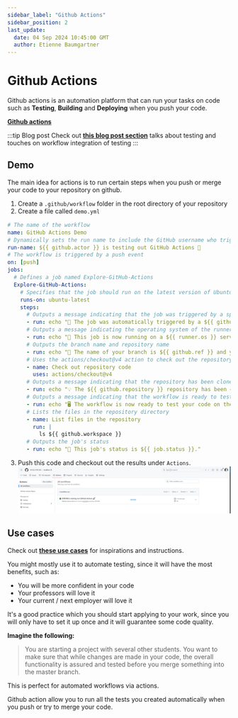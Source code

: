 ```yaml
---
sidebar_label: "Github Actions"
sidebar_position: 2
last_update:
  date: 04 Sep 2024 10:45:00 GMT
  author: Etienne Baumgartner
---
```


# Github Actions

Github actions is an automation platform that can run your tasks on code such as **Testing**, **Building** and **Deploying** when you push your code.

**[Github actions](https://github.com/features/actions)**

<!-- truncate -->

:::tip Blog post
Check out **[this blog post section](\tech-blog\testing-is-important#github-actions-integration)** talks about testing and touches on workflow integration of testing
:::

## Demo

The main idea for actions is to run certain steps when you push or merge your code to your repository on github.

1. Create a `.github/workflow` folder in the root directory of your repository
2. Create a file called `demo.yml`

```yaml title=".github/workflow/demo.yml"
# The name of the workflow
name: GitHub Actions Demo
# Dynamically sets the run name to include the GitHub username who triggered the workflow
run-name: ${{ github.actor }} is testing out GitHub Actions 🚀
# The workflow is triggered by a push event
on: [push]
jobs:
  # Defines a job named Explore-GitHub-Actions
  Explore-GitHub-Actions:
    # Specifies that the job should run on the latest version of Ubuntu
    runs-on: ubuntu-latest
    steps:
      # Outputs a message indicating that the job was triggered by a specific event
      - run: echo "🎉 The job was automatically triggered by a ${{ github.event_name }} event."
      # Outputs a message indicating the operating system of the runner
      - run: echo "🐧 This job is now running on a ${{ runner.os }} server hosted by GitHub!"
      # Outputs the branch name and repository name
      - run: echo "🔎 The name of your branch is ${{ github.ref }} and your repository is ${{ github.repository }}."
      # Uses the actions/checkout@v4 action to check out the repository code
      - name: Check out repository code
        uses: actions/checkout@v4
      # Outputs a message indicating that the repository has been cloned to the runner
      - run: echo "💡 The ${{ github.repository }} repository has been cloned to the runner."
      # Outputs a message indicating that the workflow is ready to test the code
      - run: echo "🖥️ The workflow is now ready to test your code on the runner."
      # Lists the files in the repository directory
      - name: List files in the repository
        run: |
          ls ${{ github.workspace }}
      # Outputs the job's status
      - run: echo "🍏 This job's status is ${{ job.status }}."
```

3. Push this code and checkout out the results under `Actions`.
   ![Github Action Demo](./assets/image.png)

## Use cases

Check out **[ these use cases](https://docs.github.com/en/actions/use-cases-and-examples)** for inspirations and instructions.

You might mostly use it to automate testing, since it will have the most benefits, such as:

- You will be more confident in your code
- Your professors will love it
- Your current / next employer will love it

It's a good practice which you should start applying to your work, since you will only have to set it up once and it will guarantee some code quality.

**Imagine the following:**

> You are starting a project with several other students. You want to make sure that while changes are made in your code, the overall functionality is assured and tested before you merge something into the master branch.

This is perfect for automated workflows via actions.

Github action allow you to run all the tests you created automatically when you push or try to merge your code.

<Author author="epb"></Author>
